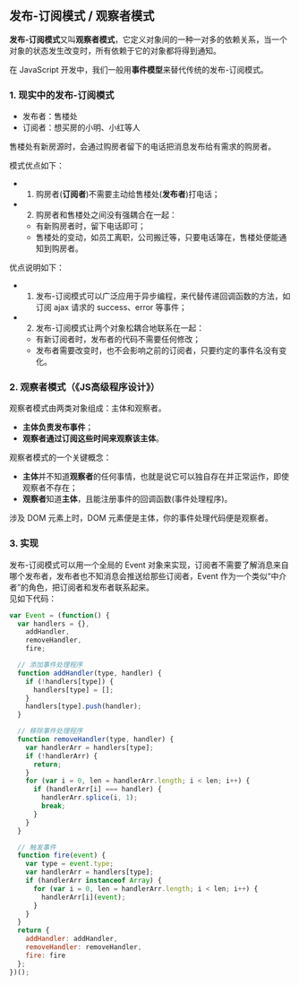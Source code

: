 ## 发布-订阅模式 / 观察者模式

**发布-订阅模式**又叫**观察者模式**，它定义对象间的一种一对多的依赖关系，当一个对象的状态发生改变时，所有依赖于它的对象都将得到通知。<br>

在 JavaScript 开发中，我们一般用**事件模型**来替代传统的发布-订阅模式。

### 1. 现实中的发布-订阅模式

+ 发布者：售楼处
+ 订阅者：想买房的小明、小红等人

售楼处有新房源时，会通过购房者留下的电话把消息发布给有需求的购房者。<br>

模式优点如下：
+ 1) 购房者(**订阅者**)不需要主动给售楼处(**发布者**)打电话；
+ 2) 购房者和售楼处之间没有强耦合在一起：
   + 有新购房者时，留下电话即可；
   + 售楼处的变动，如员工离职，公司搬迁等，只要电话簿在，售楼处便能通知到购房者。

优点说明如下：
+ 1) 发布-订阅模式可以广泛应用于异步编程，来代替传递回调函数的方法，如订阅 ajax 请求的 success、error 等事件；
+ 2) 发布-订阅模式让两个对象松耦合地联系在一起：
   + 有新订阅者时，发布者的代码不需要任何修改；
   + 发布者需要改变时，也不会影响之前的订阅者，只要约定的事件名没有变化。

### 2. 观察者模式（《JS高级程序设计》）

观察者模式由两类对象组成：主体和观察者。
+ **主体负责发布事件**；
+ **观察者通过订阅这些时间来观察该主体**。

观察者模式的一个关键概念：
+ **主体**并不知道**观察者**的任何事情，也就是说它可以独自存在并正常运作，即使观察者不存在；
+ **观察者**知道**主体**，且能注册事件的回调函数(事件处理程序)。

涉及 DOM 元素上时，DOM 元素便是主体，你的事件处理代码便是观察者。

### 3. 实现

发布-订阅模式可以用一个全局的 Event 对象来实现，订阅者不需要了解消息来自哪个发布者，发布者也不知消息会推送给那些订阅者，Event 作为一个类似“中介者”的角色，把订阅者和发布者联系起来。<br>
见如下代码：
```js
var Event = (function() {
  var handlers = {},
    addHandler,
    removeHandler,
    fire;

  // 添加事件处理程序
  function addHandler(type, handler) {
    if (!handlers[type]) {
      handlers[type] = [];
    }
    handlers[type].push(handler);
  }

  // 移除事件处理程序
  function removeHandler(type, handler) {
    var handlerArr = handlers[type];
    if (!handlerArr) {
      return;
    }
    for (var i = 0, len = handlerArr.length; i < len; i++) {
      if (handlerArr[i] === handler) {
        handlerArr.splice(i, 1);
        break;
      }
    }
  }

  // 触发事件
  function fire(event) {
    var type = event.type;
    var handlerArr = handlers[type];
    if (handlerArr instanceof Array) {
      for (var i = 0, len = handlerArr.length; i < len; i++) {
        handlerArr[i](event);
      }
    }
  }
  return {
    addHandler: addHandler,
    removeHandler: removeHandler,
    fire: fire
  };
})();
```